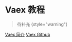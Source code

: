 # Vaex 教程

<show-structure depth="2"/>

> 待补充
{style="warning"}


<seealso>
<category ref="ref_docs">
    <a href="https://mp.weixin.qq.com/s/aqxkhAJg7zG06XCY-sYLTg">Vaex 简介</a>
</category>
<category ref="ref_github">
    <a href="https://github.com/vaexio/vaex">Vaex Github</a>
</category>
<category ref="ref_issues"></category>
<category ref="ref_hf"></category>
<category ref="ref_ms"></category>
</seealso>